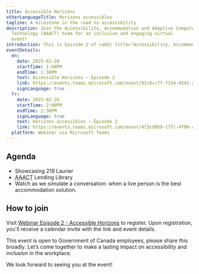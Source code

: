 ```yaml
---
title: Accessible Horizons
otherLanguageTitle: Horizons accessibles
tagline: A milestone in the road to accessibility
description: Join the Accessibility, Accommodation and Adaptive Computer
  Technology (AAACT) team for an inclusive and engaging virtual
  event!
introduction: This is Episode 2 of <abbr title="Accessibility, Accommodation and Adaptive Computer Technology">AAACT's</abbr> live events - Accessible Horizons. This episode will follow our signature style which is comprised of 3 parts.
eventDetails:
  en:
    date: 2025-02-28
    startTime: 1:00PM
    endTime: 1:30PM
    text: Accessible Horizons — Episode 2
    link: https://events.teams.microsoft.com/event/92c8cc7f-72d4-4541-a2ba-5dbdf8112acb@d05bc194-94bf-4ad6-ae2e-1db0f2e38f5e
    signLanguage: true
  fr:
    date: 2025-02-28
    startTime: 2:00PM
    endTime: 2:30PM
    signLanguage: true
    text: Horizons accessibles — Épisode 2
    link: https://events.teams.microsoft.com/event/473cd859-177c-4f90-abb9-ce8b435439b4@d05bc194-94bf-4ad6-ae2e-1db0f2e38f5e
  platform: Webinar via Microsoft Teams
---
```


## Agenda

* Showcasing 219 Laurier
* <abbr title="Accessibility, Accommodation and Adaptive Computer Technology">AAACT</abbr> Lending Library
* Watch as we simulate a conversation: when a live person is the best accommodation solution.

## How to join

Visit [Webinar Episode 2 - Accessible Horizons](https://events.teams.microsoft.com/event/92c8cc7f-72d4-4541-a2ba-5dbdf8112acb@d05bc194-94bf-4ad6-ae2e-1db0f2e38f5e) to register. Upon registration, you'll receive a calendar invite with the link and event details.

This event is open to Government of Canada employees, please share this broadly. Let’s come together to make a lasting impact on accessibility and inclusion in the workplace.

We look forward to seeing you at the event!
